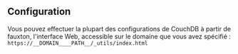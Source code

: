 ## Configuration

Vous pouvez effectuer la plupart des configurations de CouchDB à partir de fauxton, l'interface Web, accessible sur le domaine que vous avez spécifié : `https://__DOMAIN____PATH__/_utils/index.html`
